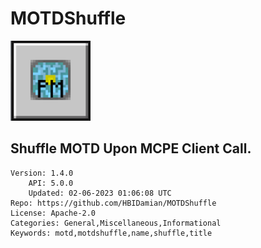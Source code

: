 # MOTDShuffle
<img src="https://raw.githubusercontent.com/HBIDamian/MOTDShuffle/f7e1c1f6d81f12abf0bbdd9540b4d1d901d62bde/icon.png" width="128" height="128" />

## Shuffle MOTD Upon MCPE Client Call.
```properties
Version: 1.4.0
    API: 5.0.0
    Updated: 02-06-2023 01:06:08 UTC
Repo: https://github.com/HBIDamian/MOTDShuffle
License: Apache-2.0
Categories: General,Miscellaneous,Informational
Keywords: motd,motdshuffle,name,shuffle,title
```